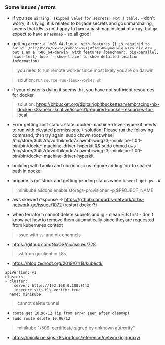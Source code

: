 ### Some issues / errors
* if you see `warning: skipped value for secrets: Not a table.` - don't worry, it is lying, it is related to brigade secrets and go unmarshaling, seems that k8s is not happy to have a hashmap instead of array, but `go` expect to have a `hashmap` - so all good!

* getting `error: a 'x86_64-linux' with features {} is required to build '/nix/store/vxwxcykyhdbiwyysj8fad14m0ynq6wlq-yarn.nix.drv', but I am a 'x86_64-darwin' with features {benchmark, big-parallel, nixos-test}
(use '--show-trace' to show detailed location information)`

> you need to run remote worker since most likely you are on darwin

> solution: run `source run-linux-worker.sh`

* if your cluster is dying it seems that you have not sufficient resources for docker
> solution: https://bitbucket.org/digitalrigbitbucketteam/embracing-nix-docker-k8s-helm-knative/issues/1/required-docker-resources-for-local

* Error getting host status: state: docker-machine-driver-hyperkit needs to run with elevated permissions. > solution: Please run the following command, then try again: sudo chown root:wheel /nix/store/3l4b2dqvdrlbikmdd7xiawmbrwiqgz3j-minikube-1.0.1-bin/bin/docker-machine-driver-hyperkit && sudo chmod u+s /nix/store/3l4b2dqvdrlbikmdd7xiawmbrwiqgz3j-minikube-1.0.1-bin/bin/docker-machine-driver-hyperkit

* building with kaniko and nix on mac os require adding /nix to shared path in docker

* brigade.js got stuck and getting pending status when `kubectl get pv -A`
> minikube addons enable storage-provisioner -p $PROJECT_NAME

* aws skewed response -> https://github.com/orbs-network/orbs-network-go/issues/1072 (restart docker?)

* when terraform cannot delete subnets and ig - clean ELB first - don't know yet how to remove them automatically since they are requested from kubernetes context

> issue with ssl and nix channels
* https://github.com/NixOS/nix/issues/728

> ssl from go client in k8s
* https://blog.zedroot.org/2019/01/18/kubectl/
```
apiVersion: v1
clusters:
- cluster:
    server: https://192.168.0.100:8443
    insecure-skip-tls-verify: true
  name: minikube
```

> cannot delete tunnel
* `route get 10.96/12 (ip from error seen after cleanup)`
* `sudo route delete 10.96/12`

> minikube "x509: certificate signed by unknown authority"
* https://minikube.sigs.k8s.io/docs/reference/networking/proxy/